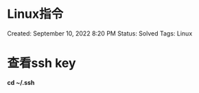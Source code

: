 # Linux指令

Created: September 10, 2022 8:20 PM
Status: Solved
Tags: Linux

# 查看ssh key

**cd ~/.ssh**